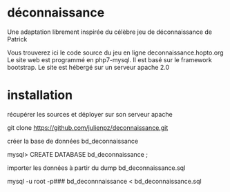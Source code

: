 # déconnaissance
Une adaptation librement inspirée du célèbre jeu de déconnaissance de Patrick

Vous trouverez ici le code source du jeu en ligne deconnaissance.hopto.org
Le site web est programmé en php7-mysql. Il est basé sur le framework bootstrap.
Le site est hébergé sur un serveur apache 2.0

# installation

récupérer les sources et déployer sur son serveur apache

git clone https://github.com/julienpz/deconnaissance.git

créer la base de données bd_deconnaissance

mysql> CREATE DATABASE bd_deconnaissance ;

importer les données à partir du dump bd_deconnaissance.sql

mysql -u root -p### bd_deconnnaissance < bd_deconnaissance.sql




